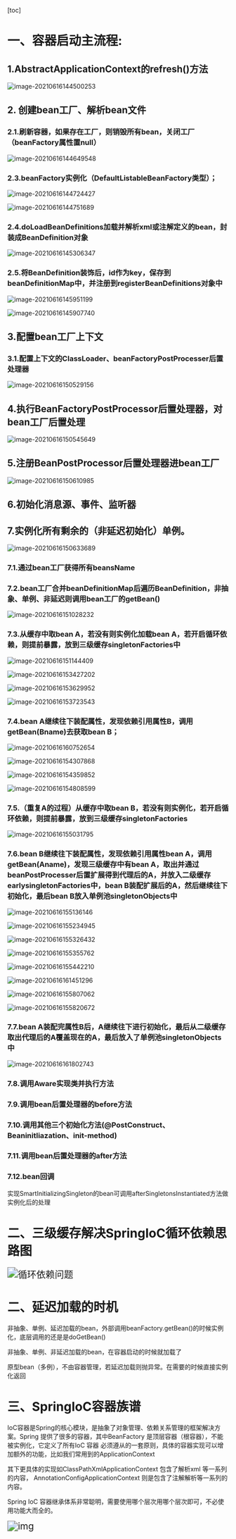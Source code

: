 [toc]

# 一、容器启动主流程:

## 1.AbstractApplicationContext的refresh()方法

![image-20210616144500253](images/image-20210616144500253.png)



## 2. 创建bean工厂、解析bean文件

### 2.1.刷新容器，如果存在工厂，则销毁所有bean，关闭工厂（beanFactory属性置null）

![image-20210616144649548](images/image-20210616144649548.png)

### 2.3.beanFactory实例化（DefaultListableBeanFactory类型）；

![image-20210616144724427](images/image-20210616144724427.png)

![image-20210616144751689](images/image-20210616144751689.png)

### 2.4.doLoadBeanDefinitions加载并解析xml或注解定义的bean，封装成BeanDefinition对象

![image-20210616145306347](images/image-20210616145306347.png)



### 2.5.将BeanDefinition装饰后，id作为key，保存到beanDefinitionMap中，并注册到registerBeanDefinitions对象中

![image-20210616145951199](images/image-20210616145951199.png)

![image-20210616145907740](images/image-20210616145907740.png)

## 3.配置bean工厂上下文

### 3.1.配置上下文的ClassLoader、beanFactoryPostProcesser后置处理器

![image-20210616150529156](images/image-20210616150529156.png)

## 4.执行BeanFactoryPostProcessor后置处理器，对bean工厂后置处理

![image-20210616150545649](images/image-20210616150545649.png)

## 5.注册BeanPostProcessor后置处理器进bean工厂

![image-20210616150610985](images/image-20210616150610985.png)

## 6.初始化消息源、事件、监听器



## 7.实例化所有剩余的（非延迟初始化）单例。

![image-20210616150633689](images/image-20210616150633689.png)

### 7.1.通过bean工厂获得所有beansName

### 7.2.bean工厂合并beanDefinitionMap后遍历BeanDefinition，非抽象、单例、非延迟则调用bean工厂的getBean()

![image-20210616151028232](images/image-20210616151028232.png)

### 7.3.从缓存中取bean A，若没有则实例化加载bean A，若开启循环依赖，则提前暴露，放到三级缓存singletonFactories中

![image-20210616151144409](images/image-20210616151144409.png)

![image-20210616153427202](images/image-20210616153427202.png)

![image-20210616153629952](images/image-20210616153629952.png)

![image-20210616153723543](images/image-20210616153723543.png)

### 7.4.bean A继续往下装配属性，发现依赖引用属性B，调用getBean(Bname)去获取bean B；

![image-20210616160752654](images/image-20210616160752654.png)

![image-20210616154307868](images/image-20210616154307868.png)

![image-20210616154359852](images/image-20210616154359852.png)

![image-20210616154808599](images/image-20210616154808599.png)

### 7.5.（重复A的过程）从缓存中取bean B，若没有则实例化，若开启循环依赖，则提前暴露，放到三级缓存singletonFactories

![image-20210616155031795](images/image-20210616155031795.png)

### 7.6.bean B继续往下装配属性，发现依赖引用属性bean A，调用getBean(Aname)，发现三级缓存中有bean A，取出并通过beanPostProcesser后置扩展得到代理后的A，并放入二级缓存earlysingletonFactories中，bean B装配扩展后的A，然后继续往下初始化，最后bean B放入单例池singletonObjects中

![image-20210616155136146](images/image-20210616155136146.png)

![image-20210616155234945](images/image-20210616155234945.png)

![image-20210616155326432](images/image-20210616155326432.png)

![image-20210616155355762](images/image-20210616155355762.png)

![image-20210616155442210](images/image-20210616155442210.png)

![image-20210616161451296](images/image-20210616161451296.png)

![image-20210616155807062](images/image-20210616155807062.png)

![image-20210616155820672](images/image-20210616155820672.png)

### 7.7.bean A装配完属性B后，A继续往下进行初始化，最后从二级缓存取出代理后的A覆盖现在的A，最后放入了单例池singletonObjects中

![image-20210616161802743](images/image-20210616161802743.png)

### 7.8.调用Aware实现类并执行方法

### 7.9.调用bean后置处理器的before方法

### 7.10.调用其他三个初始化方法(@PostConstruct、Beaninitliazation、init-method)

### 7.11.调用bean后置处理器的after方法

### 7.12.bean回调

​	实现SmartInitializingSingleton的bean可调用afterSingletonsInstantiated方法做实例化后的处理



# 二、三级缓存解决SpringIoC循环依赖思路图

<img src="images/循环依赖问题.png" alt="循环依赖问题" style="zoom:150%;" />

# 二、延迟加载的时机

非抽象、单例、延迟加载的bean，外部调用beanFactory.getBean()的时候实例化，底层调用的还是是doGetBean()

非抽象、单例、非延迟加载的bean，在容器启动的时候就加载了

原型bean（多例），不由容器管理，若延迟加载则抛异常。在需要的时候直接实例化返回



# 三、SpringIoC容器族谱

IoC容器是Spring的核⼼模块，是抽象了对象管理、依赖关系管理的框架解决⽅案。Spring 提供了很多的容器，其中BeanFactory 是顶层容器（根容器），不能被实例化，它定义了所有IoC 容器 必须遵从的⼀套原则，具体的容器实现可以增加额外的功能，⽐如我们常⽤到的ApplicationContext

其下更具体的实现如ClassPathXmlApplicationContext 包含了解析xml 等⼀系列的内容，
AnnotationConfigApplicationContext 则是包含了注解解析等⼀系列的内容。

Spring IoC 容器继承体系⾮常聪明，需要使⽤哪个层次⽤哪个层次即可，不必使⽤功能⼤⽽全的。

<img src="images/[K2%DRKYRAF6H1AFN3}XQPM.png" alt="img" style="zoom:150%;" />





